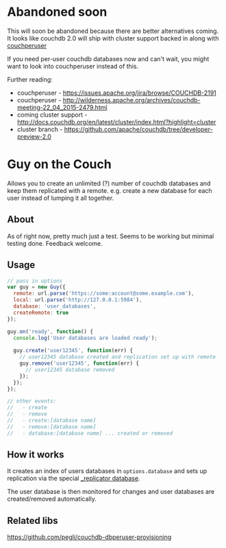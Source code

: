 # Abandoned soon

This will soon be abandoned because there are better alternatives coming.  It looks like couchdb 2.0 will ship with cluster support backed in along with [couchperuser](https://github.com/etrepum/couchperuser)

If you need per-user couchdb databases now and can't wait, you might want to look into couchperuser instead of this.

Further reading:
  - couchperuser - https://issues.apache.org/jira/browse/COUCHDB-2191
  - couchperuser - http://wilderness.apache.org/archives/couchdb-meeting-22_04_2015-2479.html
  - coming cluster support - http://docs.couchdb.org/en/latest/cluster/index.html?highlight=cluster
  - cluster branch - https://github.com/apache/couchdb/tree/developer-preview-2.0

# Guy on the Couch

Allows you to create an unlimited (?) number of couchdb databases and keep them replicated with a remote.  e.g. create a new database for each user instead of lumping it all together.

## About

As of right now, pretty much just a test.  Seems to be working but minimal testing done.  Feedback welcome.

## Usage

```javascript
// pass in options
var guy = new Guy({
  remote: url.parse('https://some:account@some.example.com'),
  local: url.parse('http://127.0.0.1:5984'),
  database: 'user_databases',
  createRemote: true
});

guy.on('ready', function() {
  console.log('User databases are loaded ready');
  
  guy.create('user12345', function(err) {
    // user12345 database created and replication set up with remote
    guy.remove('user12345', function(err) {
      // user12345 database removed
    });
  });
});

// other events:
//   - create
//   - remove
//   - create:[database name]
//   - remove:[database name]
//   - database:[database name] ... created or removed

```

## How it works

It creates an index of users databases in `options.database` and sets up replication via the special [_replicator database](https://gist.github.com/fdmanana/832610).

The user database is then monitored for changes and user databases are created/removed automatically.  

## Related libs

https://github.com/pegli/couchdb-dbperuser-provisioning
